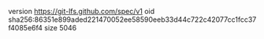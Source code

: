 version https://git-lfs.github.com/spec/v1
oid sha256:86351e899aded221470052ee58590eeb33d44c722c42077cc1fcc37f4085e6f4
size 5046
